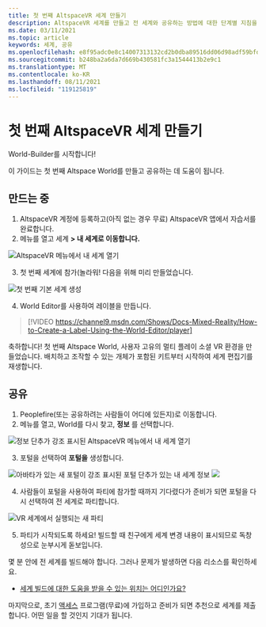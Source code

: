 ```yaml
---
title: 첫 번째 AltspaceVR 세계 만들기
description: AltspaceVR 세계를 만들고 전 세계와 공유하는 방법에 대한 단계별 지침을 가져옵니다.
ms.date: 03/11/2021
ms.topic: article
keywords: 세계, 공유
ms.openlocfilehash: e8f95adc0e8c14007313132cd2b0dba89516dd06d98adf59bfd62a00dd3dadee
ms.sourcegitcommit: b248ba2a6da7d669b430581fc3a1544413b2e9c1
ms.translationtype: MT
ms.contentlocale: ko-KR
ms.lasthandoff: 08/11/2021
ms.locfileid: "119125819"
---
```

# <a name="creating-your-first-altspacevr-world"></a>첫 번째 AltspaceVR 세계 만들기

World-Builder를 시작합니다!

이 가이드는 첫 번째 Altspace World를 만들고 공유하는 데 도움이 됩니다.

## <a name="creating"></a>만드는 중

1. AltspaceVR 계정에 등록하고(아직 없는 경우 무료) AltspaceVR 앱에서 자습서를 완료합니다.
2. 메뉴를 열고 세계 **> 내 세계로 이동합니다.**

![AltspaceVR 메뉴에서 내 세계 열기](images/world-building-img-01.png)

3. 첫 번째 세계에 참가(놀라워! 다음을 위해 미리 만들었습니다.

![첫 번째 기본 세계 생성](images/world-building-img-02.png)

4. World Editor를 사용하여 레이블을 만듭니다.

> [!VIDEO https://channel9.msdn.com/Shows/Docs-Mixed-Reality/How-to-Create-a-Label-Using-the-World-Editor/player]

축하합니다! 첫 번째 Altspace World, 사용자 고유의 멀티 플레이 소셜 VR 환경을 만들었습니다. 배치하고 조작할 수 있는 개체가 포함된 키트부터 시작하여 세계 편집기를 재생합니다.

## <a name="sharing"></a>공유

1. Peoplefire(또는 공유하려는 사람들이 어디에 있든지)로 이동합니다.
2. 메뉴를 열고, World를 다시 찾고, **정보** 를 선택합니다.

![정보 단추가 강조 표시된 AltspaceVR 메뉴에서 내 세계 열기](images/world-building-img-03.png)

3. 포털을 선택하여 **포털을** 생성합니다.

![아바타가 있는 새 포털이 강조 표시된 ](images/world-building-img-04.png)
 포털 단추가 있는 내 세계 정보 ![](images/world-building-img-05.png)

4. 사람들이 포털을 사용하여 파티에 참가할 때까지 기다렸다가 준비가 되면 포털을 다시 선택하여 전 세계로 파티합니다.

![VR 세계에서 실행되는 새 파티](images/world-building-img-06.png)

5. 파티가 시작되도록 하세요! 빌드할 때 친구에게 세계 변경 내용이 표시되므로 독창성으로 눈부시게 돋보입니다.

몇 분 안에 전 세계를 빌드해야 합니다. 그러나 문제가 발생하면 다음 리소스를 확인하세요.
* [세계 빌드에 대한 도움을 받을 수 있는 위치는 어디인가요?](getting-help.md)

마지막으로, 초기 [액세스](early-access.md) 프로그램(무료)에 가입하고 준비가 되면 추천으로 세계를 제출합니다. 어떤 일을 할 것인지 기대가 됩니다.